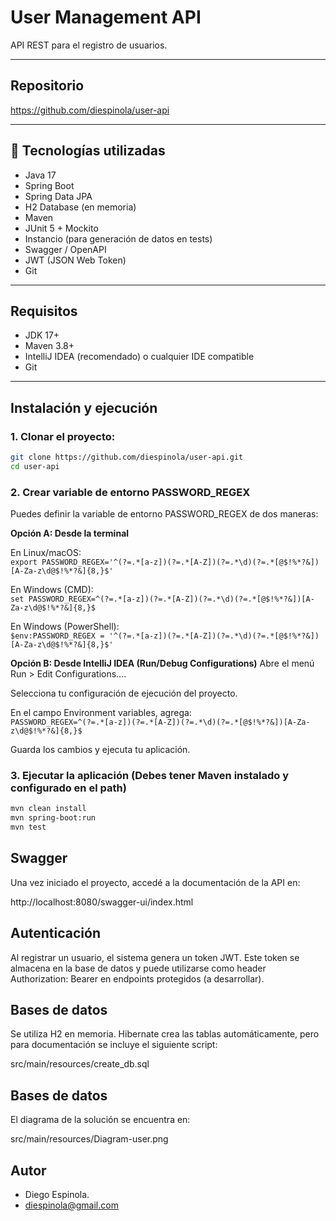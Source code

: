 # User Management API

API REST para el registro de usuarios.

---

## Repositorio

https://github.com/diespinola/user-api

---

## 🚀 Tecnologías utilizadas

- Java 17
- Spring Boot
- Spring Data JPA
- H2 Database (en memoria)
- Maven
- JUnit 5 + Mockito
- Instancio (para generación de datos en tests)
- Swagger / OpenAPI
- JWT (JSON Web Token)
- Git

---

## Requisitos

- JDK 17+
- Maven 3.8+
- IntelliJ IDEA (recomendado) o cualquier IDE compatible
- Git

---

## Instalación y ejecución

### 1. Clonar el proyecto:

```bash
git clone https://github.com/diespinola/user-api.git
cd user-api
```

### 2. Crear variable de entorno PASSWORD_REGEX

Puedes definir la variable de entorno PASSWORD_REGEX de dos maneras:

**Opción A: Desde la terminal**

En Linux/macOS:  
`export PASSWORD_REGEX='^(?=.*[a-z])(?=.*[A-Z])(?=.*\d)(?=.*[@$!%*?&])[A-Za-z\d@$!%*?&]{8,}$'`

En Windows (CMD):  
`set PASSWORD_REGEX=^(?=.*[a-z])(?=.*[A-Z])(?=.*\d)(?=.*[@$!%*?&])[A-Za-z\d@$!%*?&]{8,}$`

En Windows (PowerShell):  
`$env:PASSWORD_REGEX = '^(?=.*[a-z])(?=.*[A-Z])(?=.*\d)(?=.*[@$!%*?&])[A-Za-z\d@$!%*?&]{8,}$'`

**Opción B: Desde IntelliJ IDEA (Run/Debug Configurations)**
Abre el menú Run > Edit Configurations....

Selecciona tu configuración de ejecución del proyecto.

En el campo Environment variables, agrega:  
`PASSWORD_REGEX=^(?=.*[a-z])(?=.*[A-Z])(?=.*\d)(?=.*[@$!%*?&])[A-Za-z\d@$!%*?&]{8,}$`

Guarda los cambios y ejecuta tu aplicación.

### 3. Ejecutar la aplicación (Debes tener Maven instalado y configurado en el path)

```bash
mvn clean install
mvn spring-boot:run
mvn test
```

## Swagger

Una vez iniciado el proyecto, accedé a la documentación de la API en:

http://localhost:8080/swagger-ui/index.html

## Autenticación
Al registrar un usuario, el sistema genera un token JWT. Este token se almacena en la base de datos y puede utilizarse como header Authorization: Bearer <token> en endpoints protegidos (a desarrollar).

## Bases de datos
Se utiliza H2 en memoria. Hibernate crea las tablas automáticamente, pero para documentación se incluye el siguiente script:

src/main/resources/create_db.sql

## Bases de datos

El diagrama de la solución se encuentra en:

src/main/resources/Diagram-user.png

## Autor

- Diego Espinola.
- diespinola@gmail.com